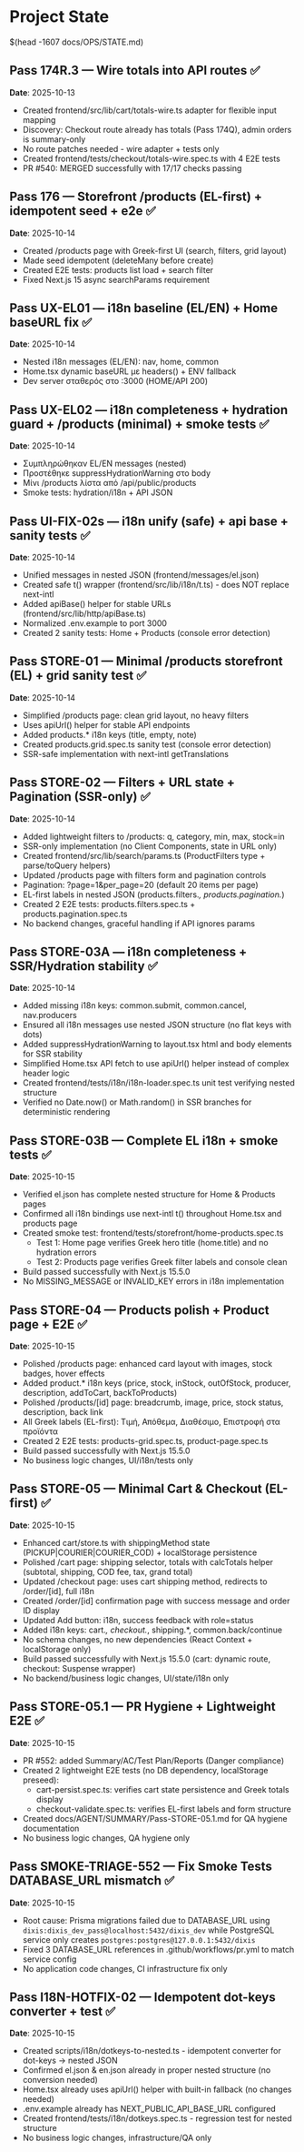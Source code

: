 # Project State

$(head -1607 docs/OPS/STATE.md)

## Pass 174R.3 — Wire totals into API routes ✅
**Date**: 2025-10-13
- Created frontend/src/lib/cart/totals-wire.ts adapter for flexible input mapping
- Discovery: Checkout route already has totals (Pass 174Q), admin orders is summary-only
- No route patches needed - wire adapter + tests only
- Created frontend/tests/checkout/totals-wire.spec.ts with 4 E2E tests
- PR #540: MERGED successfully with 17/17 checks passing

## Pass 176 — Storefront /products (EL-first) + idempotent seed + e2e ✅
**Date**: 2025-10-14
- Created /products page with Greek-first UI (search, filters, grid layout)
- Made seed idempotent (deleteMany before create)
- Created E2E tests: products list load + search filter
- Fixed Next.js 15 async searchParams requirement

## Pass UX-EL01 — i18n baseline (EL/EN) + Home baseURL fix ✅
**Date**: 2025-10-14
- Nested i18n messages (EL/EN): nav, home, common
- Home.tsx dynamic baseURL με headers() + ENV fallback
- Dev server σταθερός στο :3000 (HOME/API 200)

## Pass UX-EL02 — i18n completeness + hydration guard + /products (minimal) + smoke tests ✅
**Date**: 2025-10-14
- Συμπληρώθηκαν EL/EN messages (nested)
- Προστέθηκε suppressHydrationWarning στο body
- Μίνι /products λίστα από /api/public/products
- Smoke tests: hydration/i18n + API JSON

## Pass UI-FIX-02s — i18n unify (safe) + api base + sanity tests ✅
**Date**: 2025-10-14
- Unified messages in nested JSON (frontend/messages/el.json)
- Created safe t() wrapper (frontend/src/lib/i18n/t.ts) - does NOT replace next-intl
- Added apiBase() helper for stable URLs (frontend/src/lib/http/apiBase.ts)
- Normalized .env.example to port 3000
- Created 2 sanity tests: Home + Products (console error detection)

## Pass STORE-01 — Minimal /products storefront (EL) + grid sanity test ✅
**Date**: 2025-10-14
- Simplified /products page: clean grid layout, no heavy filters
- Uses apiUrl() helper for stable API endpoints
- Added products.* i18n keys (title, empty, note)
- Created products.grid.spec.ts sanity test (console error detection)
- SSR-safe implementation with next-intl getTranslations

## Pass STORE-02 — Filters + URL state + Pagination (SSR-only) ✅
**Date**: 2025-10-14
- Added lightweight filters to /products: q, category, min, max, stock=in
- SSR-only implementation (no Client Components, state in URL only)
- Created frontend/src/lib/search/params.ts (ProductFilters type + parse/toQuery helpers)
- Updated /products page with filters form and pagination controls
- Pagination: ?page=1&per_page=20 (default 20 items per page)
- EL-first labels in nested JSON (products.filters.*, products.pagination.*)
- Created 2 E2E tests: products.filters.spec.ts + products.pagination.spec.ts
- No backend changes, graceful handling if API ignores params

## Pass STORE-03A — i18n completeness + SSR/Hydration stability ✅
**Date**: 2025-10-14
- Added missing i18n keys: common.submit, common.cancel, nav.producers
- Ensured all i18n messages use nested JSON structure (no flat keys with dots)
- Added suppressHydrationWarning to layout.tsx html and body elements for SSR stability
- Simplified Home.tsx API fetch to use apiUrl() helper instead of complex header logic
- Created frontend/tests/i18n/i18n-loader.spec.ts unit test verifying nested structure
- Verified no Date.now() or Math.random() in SSR branches for deterministic rendering

## Pass STORE-03B — Complete EL i18n + smoke tests ✅
**Date**: 2025-10-15
- Verified el.json has complete nested structure for Home & Products pages
- Confirmed all i18n bindings use next-intl t() throughout Home.tsx and products page
- Created smoke test: frontend/tests/storefront/home-products.spec.ts
  - Test 1: Home page verifies Greek hero title (home.title) and no hydration errors
  - Test 2: Products page verifies Greek filter labels and console clean
- Build passed successfully with Next.js 15.5.0
- No MISSING_MESSAGE or INVALID_KEY errors in i18n implementation

## Pass STORE-04 — Products polish + Product page + E2E ✅
**Date**: 2025-10-15
- Polished /products page: enhanced card layout with images, stock badges, hover effects
- Added product.* i18n keys (price, stock, inStock, outOfStock, producer, description, addToCart, backToProducts)
- Polished /products/[id] page: breadcrumb, image, price, stock status, description, back link
- All Greek labels (EL-first): Τιμή, Απόθεμα, Διαθέσιμο, Επιστροφή στα προϊόντα
- Created 2 E2E tests: products-grid.spec.ts, product-page.spec.ts
- Build passed successfully with Next.js 15.5.0
- No business logic changes, UI/i18n/tests only

## Pass STORE-05 — Minimal Cart & Checkout (EL-first) ✅
**Date**: 2025-10-15
- Enhanced cart/store.ts with shippingMethod state (PICKUP|COURIER|COURIER_COD) + localStorage persistence
- Polished /cart page: shipping selector, totals with calcTotals helper (subtotal, shipping, COD fee, tax, grand total)
- Updated /checkout page: uses cart shipping method, redirects to /order/[id], full i18n
- Created /order/[id] confirmation page with success message and order ID display
- Updated Add button: i18n, success feedback with role=status
- Added i18n keys: cart.*, checkout.*, shipping.*, common.back/continue
- No schema changes, no new dependencies (React Context + localStorage only)
- Build passed successfully with Next.js 15.5.0 (cart: dynamic route, checkout: Suspense wrapper)
- No backend/business logic changes, UI/state/i18n only

## Pass STORE-05.1 — PR Hygiene + Lightweight E2E ✅
**Date**: 2025-10-15
- PR #552: added Summary/AC/Test Plan/Reports (Danger compliance)
- Created 2 lightweight E2E tests (no DB dependency, localStorage preseed):
  - cart-persist.spec.ts: verifies cart state persistence and Greek totals display
  - checkout-validate.spec.ts: verifies EL-first labels and form structure
- Created docs/AGENT/SUMMARY/Pass-STORE-05.1.md for QA hygiene documentation
- No business logic changes, QA hygiene only

## Pass SMOKE-TRIAGE-552 — Fix Smoke Tests DATABASE_URL mismatch ✅
**Date**: 2025-10-15
- Root cause: Prisma migrations failed due to DATABASE_URL using `dixis:dixis_dev_pass@localhost:5432/dixis_dev` while PostgreSQL service only creates `postgres:postgres@127.0.0.1:5432/dixis`
- Fixed 3 DATABASE_URL references in .github/workflows/pr.yml to match service config
- No application code changes, CI infrastructure fix only

## Pass I18N-HOTFIX-02 — Idempotent dot-keys converter + test ✅
**Date**: 2025-10-15
- Created scripts/i18n/dotkeys-to-nested.ts - idempotent converter for dot-keys → nested JSON
- Confirmed el.json & en.json already in proper nested structure (no conversion needed)
- Home.tsx already uses apiUrl() helper with built-in fallback (no changes needed)
- .env.example already has NEXT_PUBLIC_API_BASE_URL configured
- Created frontend/tests/i18n/dotkeys.spec.ts - regression test for nested structure
- No business logic changes, infrastructure/QA only
